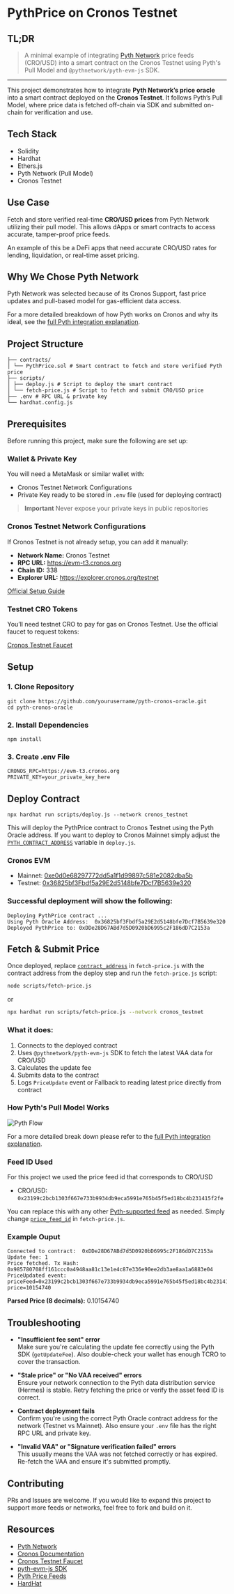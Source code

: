 # PythPrice on Cronos Testnet

## TL;DR
> A minimal example of integrating [Pyth Network](https://pyth.network) price feeds (CRO/USD) into a smart contract on the Cronos Testnet using Pyth's Pull Model and `@pythnetwork/pyth-evm-js` SDK.

---

This project demonstrates how to integrate **Pyth Network’s price oracle** into a smart contract deployed on the **Cronos Testnet**. It follows Pyth’s Pull Model, where price data is fetched off-chain via SDK and submitted on-chain for verification and use.

## Tech Stack
- Solidity
- Hardhat
- Ethers.js
- Pyth Network (Pull Model)
- Cronos Testnet

## Use Case
Fetch and store verified real-time **CRO/USD prices** from Pyth Network utilizing their pull model. This allows dApps or smart contracts to access accurate, tamper-proof price feeds.

An example of this be a DeFi apps that need accurate CRO/USD rates for lending, liquidation, or real-time asset pricing.

## Why We Chose Pyth Network
Pyth Network was selected because of its Cronos Support, fast price updates and pull-based model for gas-efficient data access. 

For a more detailed breakdown of how Pyth works on Cronos and why its ideal, see the [full Pyth integration explanation](./docs/PYTH_OVERVIEW.md). 

## Project Structure
```
├── contracts/
│ └── PythPrice.sol # Smart contract to fetch and store verified Pyth price
├── scripts/
│ ├── deploy.js # Script to deploy the smart contract
│ └── fetch-price.js # Script to fetch and submit CRO/USD price
├── .env # RPC URL & private key
└── hardhat.config.js
```
## Prerequisites
Before running this project, make sure the following are set up:

### Wallet & Private Key
You will need a MetaMask or similar wallet with:
- Cronos Testnet Network Configurations 
- Private Key ready to be stored in `.env` file (used for deploying contract)
> **Important** Never expose your private keys in public repositories

### Cronos Testnet Network Configurations
If Cronos Testnet is not already setup, you can add it manually:
- **Network Name:** Cronos Testnet
- **RPC URL:** https://evm-t3.cronos.org
- **Chain ID:** 338
- **Explorer URL:** https://explorer.cronos.org/testnet

[Official Setup Guide](https://docs.cronos.org/for-users/metamask#tab-testnet)

### Testnet CRO Tokens
You’ll need testnet CRO to pay for gas on Cronos Testnet. Use the official faucet to request tokens:

[Cronos Testnet Faucet](https://cronos.org/faucet)

## Setup

### 1. Clone Repository

```
git clone https://github.com/yourusername/pyth-cronos-oracle.git
cd pyth-cronos-oracle
```
### 2. Install Dependencies
```
npm install
```

### 3. Create .env File
```
CRONOS_RPC=https://evm-t3.cronos.org
PRIVATE_KEY=your_private_key_here
```

## Deploy Contract
```
npx hardhat run scripts/deploy.js --network cronos_testnet
```
This will deploy the PythPrice contract to Cronos Testnet using the Pyth Oracle address. If you want to deploy to Cronos Mainnet simply adjust the [`PYTH_CONTRACT_ADDRESS`](https://github.com/tastymooncakes/cronos-oracle-demo/blob/main/scripts/deploy.js#L9) variable in `deploy.js`.

### Cronos EVM
- Mainnet: [0xe0d0e68297772dd5a1f1d99897c581e2082dba5b](https://cronoscan.com/address/0xe0d0e68297772dd5a1f1d99897c581e2082dba5b)
- Testnet: [0x36825bf3Fbdf5a29E2d5148bfe7Dcf7B5639e320](https://cronos.org/explorer/testnet3/address/0x36825bf3Fbdf5a29E2d5148bfe7Dcf7B5639e320)

### Successful deployment will show the following:
```
Deploying PythPrice contract ...
Using Pyth Oracle Address:  0x36825bf3Fbdf5a29E2d5148bfe7Dcf7B5639e320
Deployed PythPrice to: 0xDDe28D67ABd7d5D0920bD6995c2F186dD7C2153a
```

## Fetch & Submit Price
Once deployed, replace [`contract_address`](https://github.com/tastymooncakes/cronos-oracle-demo/blob/main/scripts/fetch-price.js#L25) in `fetch-price.js` with the contract address from the deploy step and run the `fetch-price.js` script:

```bash
node scripts/fetch-price.js
```
or
```bash
npx hardhat run scripts/fetch-price.js --network cronos_testnet
```
### What it does:
1. Connects to the deployed contract
2. Uses `@pythnetwork/pyth-evm-js` SDK to fetch the latest VAA data for CRO/USD
3. Calculates the update fee
4. Submits data to the contract
5. Logs `PriceUpdate` event or Fallback to reading latest price directly from contract

### How Pyth's Pull Model Works

![Pyth Flow](./docs/PYTH_FLOW.png)

For a more detailed break down please refer to the [full Pyth integration explanation](./docs/PYTH_OVERVIEW.md).

### Feed ID Used
For this project we used the price feed id that corresponds to CRO/USD

- CRO/USD: `0x23199c2bcb1303f667e733b9934db9eca5991e765b45f5ed18bc4b231415f2fe`

You can replace this with any other [Pyth-supported feed](https://www.pyth.network/developers/price-feed-ids) as needed. Simply change [`price_feed_id`](https://github.com/tastymooncakes/cronos-oracle-demo/blob/main/scripts/fetch-price.js#L6) in `fetch-price.js`. 

### Example Ouput
```
Connected to contract:  0xDDe28D67ABd7d5D0920bD6995c2F186dD7C2153a
Update fee: 1
Price fetched. Tx Hash: 0x985780708ff161ccc0a4948aa81c13e1e4c87e336e90ee2db3ae8aa1a6883e04
PriceUpdated event: priceFeed=0x23199c2bcb1303f667e733b9934db9eca5991e765b45f5ed18bc4b231415f2fe, price=10154740
```
**Parsed Price (8 decimals):** 0.10154740

## Troubleshooting

- **"Insufficient fee sent" error**  
  Make sure you're calculating the update fee correctly using the Pyth SDK (`getUpdateFee`). Also double-check your wallet has enough TCRO to cover the transaction.

- **"Stale price" or "No VAA received" errors**  
  Ensure your network connection to the Pyth data distribution service (Hermes) is stable. Retry fetching the price or verify the asset feed ID is correct.

- **Contract deployment fails**  
  Confirm you're using the correct Pyth Oracle contract address for the network (Testnet vs Mainnet). Also ensure your `.env` file has the right RPC URL and private key.

- **"Invalid VAA" or "Signature verification failed" errors**  
  This usually means the VAA was not fetched correctly or has expired. Re-fetch the VAA and ensure it's submitted promptly.


## Contributing
PRs and Issues are welcome. If you would like to expand this project to support more feeds or networks, feel free to fork and build on it.

## Resources
- [Pyth Network](https://www.pyth.network/)
- [Cronos Documentation](https://docs.cronos.org/for-dapp-developers/dev-tools-and-integrations/pyth)
- [Cronos Testnet Faucet](https://cronos.org/faucet)
- [pyth-evm-js SDK](https://www.npmjs.com/package/@pythnetwork/pyth-evm-js)
- [Pyth Price Feeds](https://www.pyth.network/developers/price-feed-ids)
- [HardHat](https://hardhat.org/)